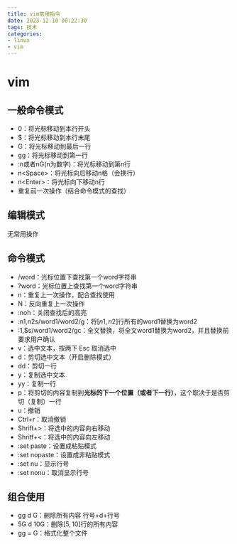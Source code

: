```yaml
---
title: vim常用指令
date: 2023-12-10 00:22:30
tags: 技术
categories: 
- linux
- vim
---
```






# vim



## 一般命令模式

- 0：将光标移动到本行开头
- \$：将光标移动到本行末尾
- G：将光标移动到最后一行
- gg：将光标移动到第一行
- :n或者nG(n为数字)：将光标移动到第n行
- n\<Space\>：将光标向后移动n格（会换行）
- n\<Enter>：将光标向下移动n行
- 重复前一次操作（结合命令模式的查找）





## 编辑模式

无常用操作



## 命令模式

- /word：光标位置下查找第一个word字符串
- ?word：光标位置上查找第一个word字符串
- n：重复上一次操作，配合查找使用
- N：反向重复上一次操作
- :noh：关闭查找后的高亮
- :n1,n2s/word1/word2/g：将$[n1,n2]$行所有的word1替换为word2
- :1,\$s/word1/word2/gc：全文替换，将全文word1替换为word2，并且替换前要求用户确认
- v：选中文本，按两下   Esc  取消选中
- d：剪切选中文本（开启删除模式）
- dd：剪切一行
- y：复制选中文本
- yy：复制一行
- p：将剪切的内容复制到**光标的下一个位置（或者下一行）**，这个取决于是否剪切（复制）一行
- u：撤销
- Ctrl+r：取消撤销
- Shrift+>：将选中的内容向右移动
- Shritf+<：将选中的内容向左移动
- :set paste：设置成粘贴模式
- :set nopaste：设置成非粘贴模式
- :set nu：显示行号
- :set nonu：取消显示行号



## 组合使用

- gg d G：删除所有内容     行号+d+行号
- 5G d 10G：删除$[5,10]$行的所有内容
- gg = G：格式化整个文件



